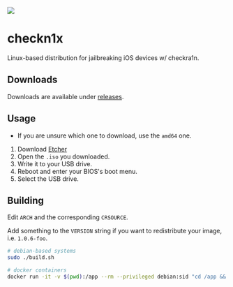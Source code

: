 ![](https://github.com/asineth/checkn1x/blob/master/icon_dark.png?raw=true)
# checkn1x

Linux-based distribution for jailbreaking iOS devices w/ checkra1n.

## Downloads

Downloads are available under [releases](https://github.com/asineth/checkn1x/releases).

## Usage

* If you are unsure which one to download, use the ``amd64`` one.
1. Download [Etcher](https://etcher.io)
2. Open the ``.iso`` you downloaded.
3. Write it to your USB drive.
4. Reboot and enter your BIOS's boot menu.
5. Select the USB drive.

## Building

Edit ``ARCH`` and the corresponding ``CRSOURCE``.

Add something to the ``VERSION`` string if you want to redistribute your image, i.e. ``1.0.6-foo``.

```sh
# debian-based systems
sudo ./build.sh

# docker containers
docker run -it -v $(pwd):/app --rm --privileged debian:sid "cd /app && /app/build.sh"
```
